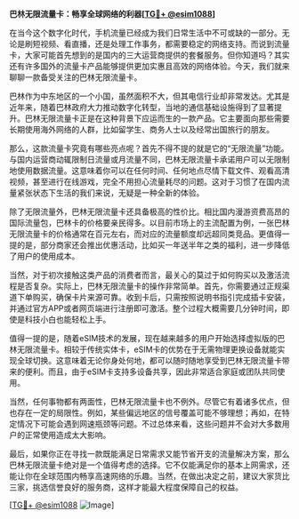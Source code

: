 **巴林无限流量卡：畅享全球网络的利器[[TG💪+ @esim1088](https://t.me/s/esim1088)]**

在当今这个数字化时代，手机流量已经成为我们日常生活中不可或缺的一部分。无论是刷短视频、看直播，还是处理工作事务，都需要稳定的网络支持。而说到流量卡，大家可能首先想到的是国内的三大运营商提供的套餐服务。但你知道吗？其实还有许多国外的流量卡产品能够提供更加实惠且高效的网络体验。今天，我们就来聊聊一款备受关注的巴林无限流量卡。

巴林作为中东地区的一个小国，虽然面积不大，但其电信行业却非常发达。尤其是近年来，随着巴林政府大力推动数字化转型，当地的通信基础设施得到了显著提升。巴林无限流量卡正是在这种背景下应运而生的一款产品。它主要面向那些需要长期使用海外网络的人群，比如留学生、商务人士以及经常出国旅行的朋友。

那么，这款流量卡究竟有哪些亮点呢？首先不得不提的就是它的“无限流量”功能。与国内运营商动辄限制日流量或月流量不同，巴林无限流量卡承诺用户可以无限制地使用数据流量。这意味着你可以在任何时间、任何地点尽情下载文件、观看高清视频，甚至进行在线游戏，完全不用担心流量耗尽的问题。这对于习惯了在国内流量紧张状态下生活的我们来说，无疑是一种全新的体验。

除了无限流量外，巴林无限流量卡还具备极高的性价比。相比国内漫游资费高昂的国际流量包，巴林卡的价格要亲民得多。以目前市场上的主流配置为例，一张巴林无限流量卡的价格通常在百元左右，而对应的流量额度却远超同类竞品。更值得一提的是，部分商家还会推出优惠活动，比如买一年送半年之类的福利，进一步降低了用户的使用成本。

当然，对于初次接触这类产品的消费者而言，最关心的莫过于如何购买以及激活流程是否复杂。实际上，巴林无限流量卡的操作非常简单。首先，你需要通过正规渠道下单购买，确保卡片来源可靠。收到卡后，只需按照说明书指引完成插卡安装，并通过官方APP或者网页端进行注册即可激活。整个过程大概需要几分钟时间，即使是科技小白也能轻松上手。

值得一提的是，随着eSIM技术的发展，现在越来越多的用户开始选择虚拟版的巴林无限流量卡。相较于传统实体卡，eSIM卡的优势在于无需物理更换设备就能实现全球切换。这意味着无论你身处何地，都可以随时随地享受到巴林无限流量卡带来的便利。而且，由于eSIM卡支持多设备共享，因此非常适合家庭或团队共同使用。

当然，任何事物都有两面性，巴林无限流量卡也不例外。尽管它有着诸多优点，但也存在一定的局限性。例如，某些偏远地区的信号覆盖可能不够理想；再如，在特定情况下可能会遇到网速瓶颈等问题。不过总体来看，这些问题并不会对大多数用户的正常使用造成太大影响。

最后，如果你正在寻找一款既能满足日常需求又能节省开支的流量解决方案，那么巴林无限流量卡绝对是一个值得考虑的选择。它不仅能满足你的基本上网需求，还能让你在全球范围内畅享高速网络的乐趣。当然，在做出决定之前，建议大家货比三家，挑选信誉良好的服务商，这样才能最大程度保障自己的权益。

[[TG💪+ @esim1088](https://t.me/s/esim1088) ![Image](https://i.postimg.cc/4NQfJmqS/Snipaste-2025-05-13-00-14-12.png)]